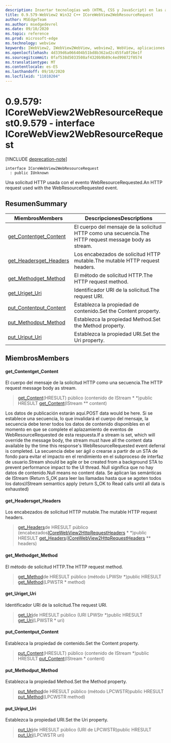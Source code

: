 ```yaml
---
description: Insertar tecnologías web (HTML, CSS y JavaScript) en las aplicaciones nativas con el control Microsoft Edge WebView2
title: 0.9.579-WebView2 Win32 C++ ICoreWebView2WebResourceRequest
author: MSEdgeTeam
ms.author: msedgedevrel
ms.date: 09/10/2020
ms.topic: reference
ms.prod: microsoft-edge
ms.technology: webview
keywords: IWebView2, IWebView2WebView, webview2, WebView, aplicaciones Win32, Win32, Edge, ICoreWebView2, ICoreWebView2Controller, control de explorador, HTML Edge, ICoreWebView2WebResourceRequest
ms.openlocfilehash: 4d339d6a066404b51bd8b362ad2c455fa8f26e1f
ms.sourcegitcommit: 0faf538d5033508af4320b9b89c4ed99872f0574
ms.translationtype: MT
ms.contentlocale: es-ES
ms.lasthandoff: 09/10/2020
ms.locfileid: "11010204"
---
```

# <span data-ttu-id="f8710-104">0.9.579: ICoreWebView2WebResourceRequest</span><span class="sxs-lookup"><span data-stu-id="f8710-104">0.9.579 - interface ICoreWebView2WebResourceRequest</span></span> 

[!INCLUDE [deprecation-note](../../includes/deprecation-note.md)]

```
interface ICoreWebView2WebResourceRequest
  : public IUnknown
```

<span data-ttu-id="f8710-105">Una solicitud HTTP usada con el evento WebResourceRequested.</span><span class="sxs-lookup"><span data-stu-id="f8710-105">An HTTP request used with the WebResourceRequested event.</span></span>

## <span data-ttu-id="f8710-106">Resumen</span><span class="sxs-lookup"><span data-stu-id="f8710-106">Summary</span></span>

 <span data-ttu-id="f8710-107">Miembros</span><span class="sxs-lookup"><span data-stu-id="f8710-107">Members</span></span>                        | <span data-ttu-id="f8710-108">Descripciones</span><span class="sxs-lookup"><span data-stu-id="f8710-108">Descriptions</span></span>
--------------------------------|---------------------------------------------
[<span data-ttu-id="f8710-109">get_Content</span><span class="sxs-lookup"><span data-stu-id="f8710-109">get_Content</span></span>](#get_content) | <span data-ttu-id="f8710-110">El cuerpo del mensaje de la solicitud HTTP como una secuencia.</span><span class="sxs-lookup"><span data-stu-id="f8710-110">The HTTP request message body as stream.</span></span>
[<span data-ttu-id="f8710-111">get_Headers</span><span class="sxs-lookup"><span data-stu-id="f8710-111">get_Headers</span></span>](#get_headers) | <span data-ttu-id="f8710-112">Los encabezados de solicitud HTTP mutable.</span><span class="sxs-lookup"><span data-stu-id="f8710-112">The mutable HTTP request headers.</span></span>
[<span data-ttu-id="f8710-113">get_Method</span><span class="sxs-lookup"><span data-stu-id="f8710-113">get_Method</span></span>](#get_method) | <span data-ttu-id="f8710-114">El método de solicitud HTTP.</span><span class="sxs-lookup"><span data-stu-id="f8710-114">The HTTP request method.</span></span>
[<span data-ttu-id="f8710-115">get_Uri</span><span class="sxs-lookup"><span data-stu-id="f8710-115">get_Uri</span></span>](#get_uri) | <span data-ttu-id="f8710-116">Identificador URI de la solicitud.</span><span class="sxs-lookup"><span data-stu-id="f8710-116">The request URI.</span></span>
[<span data-ttu-id="f8710-117">put_Content</span><span class="sxs-lookup"><span data-stu-id="f8710-117">put_Content</span></span>](#put_content) | <span data-ttu-id="f8710-118">Establezca la propiedad de contenido.</span><span class="sxs-lookup"><span data-stu-id="f8710-118">Set the Content property.</span></span>
[<span data-ttu-id="f8710-119">put_Method</span><span class="sxs-lookup"><span data-stu-id="f8710-119">put_Method</span></span>](#put_method) | <span data-ttu-id="f8710-120">Establezca la propiedad Method.</span><span class="sxs-lookup"><span data-stu-id="f8710-120">Set the Method property.</span></span>
[<span data-ttu-id="f8710-121">put_Uri</span><span class="sxs-lookup"><span data-stu-id="f8710-121">put_Uri</span></span>](#put_uri) | <span data-ttu-id="f8710-122">Establezca la propiedad URI.</span><span class="sxs-lookup"><span data-stu-id="f8710-122">Set the Uri property.</span></span>

## <span data-ttu-id="f8710-123">Miembros</span><span class="sxs-lookup"><span data-stu-id="f8710-123">Members</span></span>

#### <span data-ttu-id="f8710-124">get_Content</span><span class="sxs-lookup"><span data-stu-id="f8710-124">get_Content</span></span> 

<span data-ttu-id="f8710-125">El cuerpo del mensaje de la solicitud HTTP como una secuencia.</span><span class="sxs-lookup"><span data-stu-id="f8710-125">The HTTP request message body as stream.</span></span>

> <span data-ttu-id="f8710-126">[get_Content](#get_content)(HRESULT) público (contenido de IStream \* \*)</span><span class="sxs-lookup"><span data-stu-id="f8710-126">public HRESULT [get_Content](#get_content)(IStream \*\* content)</span></span>

<span data-ttu-id="f8710-127">Los datos de publicación estarán aquí.</span><span class="sxs-lookup"><span data-stu-id="f8710-127">POST data would be here.</span></span> <span data-ttu-id="f8710-128">Si se establece una secuencia, lo que invalidará el cuerpo del mensaje, la secuencia debe tener todos los datos de contenido disponibles en el momento en que se complete el aplazamiento de eventos de WebResourceRequested de esta respuesta.</span><span class="sxs-lookup"><span data-stu-id="f8710-128">If a stream is set, which will override the message body, the stream must have all the content data available by the time this response's WebResourceRequested event deferral is completed.</span></span> <span data-ttu-id="f8710-129">La secuencia debe ser ágil o crearse a partir de un STA de fondo para evitar el impacto en el rendimiento en el subproceso de interfaz de usuario.</span><span class="sxs-lookup"><span data-stu-id="f8710-129">Stream should be agile or be created from a background STA to prevent performance impact to the UI thread.</span></span> <span data-ttu-id="f8710-130">Null significa que no hay datos de contenido.</span><span class="sxs-lookup"><span data-stu-id="f8710-130">Null means no content data.</span></span> <span data-ttu-id="f8710-131">Se aplican las semánticas de IStream (Return S_OK para leer las llamadas hasta que se agoten todos los datos)</span><span class="sxs-lookup"><span data-stu-id="f8710-131">IStream semantics apply (return S_OK to Read calls until all data is exhausted)</span></span>

#### <span data-ttu-id="f8710-132">get_Headers</span><span class="sxs-lookup"><span data-stu-id="f8710-132">get_Headers</span></span> 

<span data-ttu-id="f8710-133">Los encabezados de solicitud HTTP mutable.</span><span class="sxs-lookup"><span data-stu-id="f8710-133">The mutable HTTP request headers.</span></span>

> <span data-ttu-id="f8710-134">[get_Headers](#get_headers)de HRESULT público (encabezados[ICoreWebView2HttpRequestHeaders](icorewebview2httprequestheaders.md) \* \*)</span><span class="sxs-lookup"><span data-stu-id="f8710-134">public HRESULT [get_Headers](#get_headers)([ICoreWebView2HttpRequestHeaders](icorewebview2httprequestheaders.md) \*\* headers)</span></span>

#### <span data-ttu-id="f8710-135">get_Method</span><span class="sxs-lookup"><span data-stu-id="f8710-135">get_Method</span></span> 

<span data-ttu-id="f8710-136">El método de solicitud HTTP.</span><span class="sxs-lookup"><span data-stu-id="f8710-136">The HTTP request method.</span></span>

> <span data-ttu-id="f8710-137">[get_Method](#get_method)de HRESULT público (método LPWStr \*)</span><span class="sxs-lookup"><span data-stu-id="f8710-137">public HRESULT [get_Method](#get_method)(LPWSTR \* method)</span></span>

#### <span data-ttu-id="f8710-138">get_Uri</span><span class="sxs-lookup"><span data-stu-id="f8710-138">get_Uri</span></span> 

<span data-ttu-id="f8710-139">Identificador URI de la solicitud.</span><span class="sxs-lookup"><span data-stu-id="f8710-139">The request URI.</span></span>

> <span data-ttu-id="f8710-140">[get_Uri](#get_uri)de HRESULT público (URI LPWStr \*)</span><span class="sxs-lookup"><span data-stu-id="f8710-140">public HRESULT [get_Uri](#get_uri)(LPWSTR \* uri)</span></span>

#### <span data-ttu-id="f8710-141">put_Content</span><span class="sxs-lookup"><span data-stu-id="f8710-141">put_Content</span></span> 

<span data-ttu-id="f8710-142">Establezca la propiedad de contenido.</span><span class="sxs-lookup"><span data-stu-id="f8710-142">Set the Content property.</span></span>

> <span data-ttu-id="f8710-143">[put_Content](#put_content)(HRESULT) público (contenido de IStream \*)</span><span class="sxs-lookup"><span data-stu-id="f8710-143">public HRESULT [put_Content](#put_content)(IStream \* content)</span></span>

#### <span data-ttu-id="f8710-144">put_Method</span><span class="sxs-lookup"><span data-stu-id="f8710-144">put_Method</span></span> 

<span data-ttu-id="f8710-145">Establezca la propiedad Method.</span><span class="sxs-lookup"><span data-stu-id="f8710-145">Set the Method property.</span></span>

> <span data-ttu-id="f8710-146">[put_Method](#put_method)de HRESULT público (método LPCWSTR)</span><span class="sxs-lookup"><span data-stu-id="f8710-146">public HRESULT [put_Method](#put_method)(LPCWSTR method)</span></span>

#### <span data-ttu-id="f8710-147">put_Uri</span><span class="sxs-lookup"><span data-stu-id="f8710-147">put_Uri</span></span> 

<span data-ttu-id="f8710-148">Establezca la propiedad URI.</span><span class="sxs-lookup"><span data-stu-id="f8710-148">Set the Uri property.</span></span>

> <span data-ttu-id="f8710-149">[put_Uri](#put_uri)de HRESULT público (URI de LPCWSTR)</span><span class="sxs-lookup"><span data-stu-id="f8710-149">public HRESULT [put_Uri](#put_uri)(LPCWSTR uri)</span></span>

